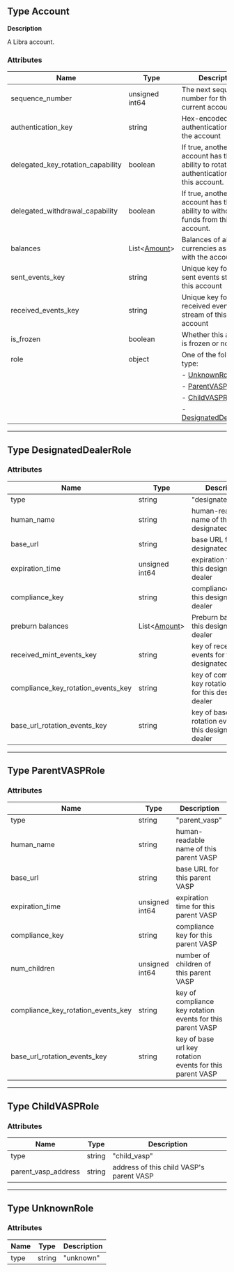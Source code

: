 ## Type Account

**Description**

A Libra account.


### Attributes

| Name                              | Type                           | Description                                                                                 |
|-----------------------------------|--------------------------------|---------------------------------------------------------------------------------------------|
| sequence_number                   | unsigned int64                 | The next sequence number for the current account                                            |
| authentication_key                | string                         | Hex-encoded authentication key for the account                                              |
| delegated_key_rotation_capability | boolean                        | If true, another account has the ability to rotate the authentication key for this account. |
| delegated_withdrawal_capability   | boolean                        | If true, another account has the ability to withdraw funds from this account.               |
| balances                          | List<[Amount](type_amount.md)> | Balances of all the currencies associated with the account                                  |
| sent_events_key                   | string                         | Unique key for the sent events stream of this account                                       |
| received_events_key               | string                         | Unique key for the received events stream of this account                                   |
| is_frozen                         | boolean                        | Whether this account is frozen or not                                                       |
| role                              | object                         | One of the following type:                                                                |
|                                   |                                |   - [UnknownRole](#type-unknownrole) |
|                                   |                                |   - [ParentVASPRole](#type-parentvasprole) |
|                                   |                                |   - [ChildVASPRole](#type-childvasprole) |
|                                   |                                |   - [DesignatedDealerRole](#type-designateddealerrole) |

---

## Type DesignatedDealerRole

### Attributes

| Name                               | Type                           | Description                                                       |
|------------------------------------|--------------------------------|-------------------------------------------------------------------|
| type                               | string                         | "designated_dealer"                                               |
| human_name                         | string                         | human-readable name of this designated dealer                     |
| base_url                           | string                         | base URL for this designated dealer                               |
| expiration_time                    | unsigned int64                 | expiration time for this designated dealer                        |
| compliance_key                     | string                         | compliance key for this designated dealer                         |
| preburn balances                   | List<[Amount](type_amount.md)> | Preburn balances of this designated dealer                        |
| received_mint_events_key           | string                         | key of received mint events for this designated dealer            |
| compliance_key_rotation_events_key | string                         | key of compliance key rotation events for this designated dealer  |
| base_url_rotation_events_key       | string                         | key of base url key rotation events for this designated dealer    |


---

## Type ParentVASPRole

### Attributes

| Name                               | Type           | Description                                                       |
|------------------------------------|----------------|-------------------------------------------------------------------|
| type                               | string         | "parent_vasp"                                                     |
| human_name                         | string         | human-readable name of this parent VASP                           |
| base_url                           | string         | base URL for this parent VASP                                     |
| expiration_time                    | unsigned int64 | expiration time for this parent VASP                              |
| compliance_key                     | string         | compliance key for this parent VASP                               |
| num_children                       | unsigned int64 | number of children of this parent VASP                            |
| compliance_key_rotation_events_key | string         | key of compliance key rotation events for this parent VASP        |
| base_url_rotation_events_key       | string         | key of base url key rotation events for this parent VASP          |



---



## Type ChildVASPRole

### Attributes

| Name                | Type   | Description                                |
|---------------------|--------|--------------------------------------------|
| type                | string | "child_vasp"                               |
| parent_vasp_address | string | address of this child VASP's parent VASP   |


---

## Type UnknownRole

### Attributes

| Name                | Type   | Description                                |
|---------------------|--------|--------------------------------------------|
| type                | string | "unknown"                                  |
